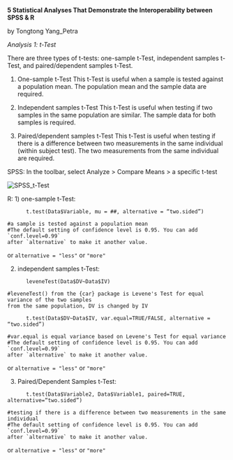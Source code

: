 **5 Statistical Analyses That Demonstrate the Interoperability between SPSS & R**

by Tongtong Yang_Petra


*Analysis 1: t-Test*


There are three types of t-tests: one-sample t-Test, independent samples t-Test, and paired/dependent samples t-Test.


1. One-sample t-Test
This t-Test is useful when a sample is tested against a population mean.
The population mean and the sample data are required.


   
2. Independent samples t-Test
This t-Test is useful when testing if two samples in the same population are similar.
The sample data for both samples is required.


   
3. Paired/dependent samples t-Test
This t-Test is useful when testing if there is a difference between two measurements in the same individual (within subject test).
The two measurements from the same individual are required.





SPSS: In the toolbar, select Analyze > Compare Means > a specific t-test

![SPSS_t-Test](https://github.com/petrayang2002/InterStatHub/assets/155834271/315baa07-0bfb-4abb-9186-7614a0f5e1ea)




R: 1) one-sample t-Test: 
```
      t.test(Data$Variable, mu = ##, alternative = “two.sided”)

#a sample is tested against a population mean
#The default setting of confidence level is 0.95. You can add `conf.level=0.99`
after `alternative` to make it another value.
```
or `alternative = "less"` or `"more"`


   2) independent samples t-Test:
```
      leveneTest(Data$DV~Data$IV)

#leveneTest() from the {car} package is Levene's Test for equal variance of the two samples
from the same population, DV is changed by IV

      t.test(Data$DV~Data$IV, var.equal=TRUE/FALSE, alternative = “two.sided”)

#var.equal is equal variance based on Levene's Test for equal variance
#The default setting of confidence level is 0.95. You can add `conf.level=0.99`
after `alternative` to make it another value.
```
or `alternative = "less"` or `"more"`


   3) Paired/Dependent Samples t-Test: 
```
      t.test(Data$Variable2, Data$Variable1, paired=TRUE, alternative=“two.sided”)

#testing if there is a difference between two measurements in the same individual
#The default setting of confidence level is 0.95. You can add `conf.level=0.99`
after `alternative` to make it another value.
```
or `alternative = "less"` or `"more"`


